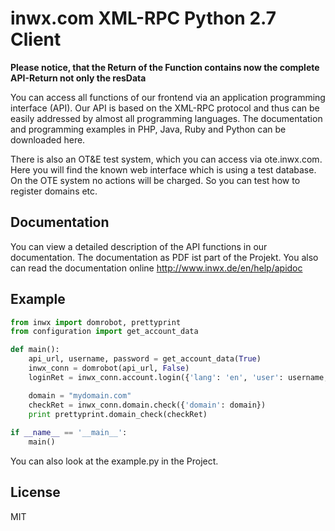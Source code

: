 inwx.com XML-RPC Python 2.7 Client
=========
**Please notice, that the Return of the Function contains now the complete API-Return not only the resData**

You can access all functions of our frontend via an application programming interface (API). Our API is based on the XML-RPC protocol and thus can be easily addressed by almost all programming languages. The documentation and programming examples in PHP, Java, Ruby and Python can be downloaded here.

There is also an OT&E test system, which you can access via ote.inwx.com. Here you will find the known web interface which is using a test database. On the OTE system no actions will be charged. So you can test how to register domains etc.

Documentation
------
You can view a detailed description of the API functions in our documentation. The documentation as PDF ist part of the Projekt. You also can read the documentation online http://www.inwx.de/en/help/apidoc

Example
-------

```python
from inwx import domrobot, prettyprint
from configuration import get_account_data

def main():
    api_url, username, password = get_account_data(True)
    inwx_conn = domrobot(api_url, False)
    loginRet = inwx_conn.account.login({'lang': 'en', 'user': username, 'pass': password});

    domain = "mydomain.com"
    checkRet = inwx_conn.domain.check({'domain': domain})
    print prettyprint.domain_check(checkRet)
    
if __name__ == '__main__':
    main()
```

You can also look at the example.py in the Project.

License
----

MIT
